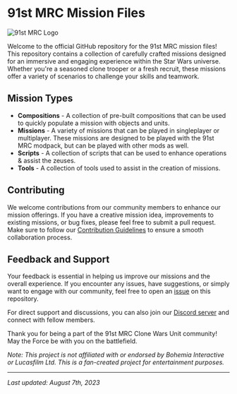 # 91st MRC Mission Files

![91st MRC Logo](logo.png)

Welcome to the official GitHub repository for the 91st MRC mission files! This repository contains a collection of carefully crafted missions designed for an immersive and engaging experience within the Star Wars universe. Whether you're a seasoned clone trooper or a fresh recruit, these missions offer a variety of scenarios to challenge your skills and teamwork.

## Mission Types

- **Compositions** - A collection of pre-built compositions that can be used to quickly populate a mission with objects and units.
- **Missions** - A variety of missions that can be played in singleplayer or multiplayer. These missions are designed to be played with the 91st MRC modpack, but can be played with other mods as well.
- **Scripts** - A collection of scripts that can be used to enhance operations & assist the zeuses.
- **Tools** - A collection of tools used to assist in the creation of missions.

## Contributing

We welcome contributions from our community members to enhance our mission offerings. If you have a creative mission idea, improvements to existing missions, or bug fixes, please feel free to submit a pull request. Make sure to follow our [Contribution Guidelines](CONTRIBUTING.md) to ensure a smooth collaboration process.

## Feedback and Support

Your feedback is essential in helping us improve our missions and the overall experience. If you encounter any issues, have suggestions, or simply want to engage with our community, feel free to open an [issue](https://github.com/91st-Aux-Team/MRC-Mission-Files/issues) on this repository.

For direct support and discussions, you can also join our [Discord server](https://discord.gg/zqn5aq9) and connect with fellow members.

Thank you for being a part of the 91st MRC Clone Wars Unit community! May the Force be with you on the battlefield.

*Note: This project is not affiliated with or endorsed by Bohemia Interactive or Lucasfilm Ltd. This is a fan-created project for entertainment purposes.*

---
*Last updated: August 7th, 2023*

